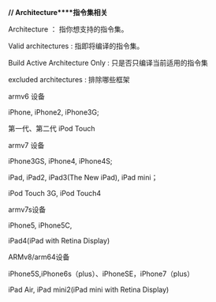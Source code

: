 **// Architecture****指令集相关**

Architecture ： 指你想支持的指令集。

Valid architectures : 指即将编译的指令集。

Build Active Architecture Only : 只是否只编译当前适用的指令集

excluded architectures : 排除哪些框架



armv6 设备	

iPhone, iPhone2, iPhone3G;

第一代、第二代 iPod Touch



armv7 设备	

iPhone3GS, iPhone4, iPhone4S; 

iPad, iPad2, iPad3(The New iPad), iPad mini；

iPod Touch 3G, iPod Touch4



armv7s设备	

iPhone5, iPhone5C,

iPad4(iPad with Retina Display)



ARMv8/arm64设备	

iPhone5S,iPhone6s（plus）、iPhoneSE，iPhone7（plus）

iPad Air, iPad mini2(iPad mini with Retina Display)